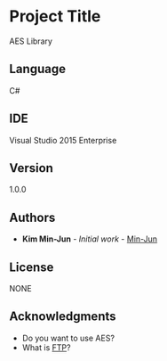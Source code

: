 # Project Title

AES Library

## Language

C#

## IDE

Visual Studio 2015 Enterprise

## Version

1.0.0

## Authors

* **Kim Min-Jun** - *Initial work* - [Min-Jun](https://github.com/mey1k)

## License

NONE

## Acknowledgments

* Do you want to use AES?
* What is [FTP](https://en.wikipedia.org/wiki/Advanced_Encryption_Standard)?

